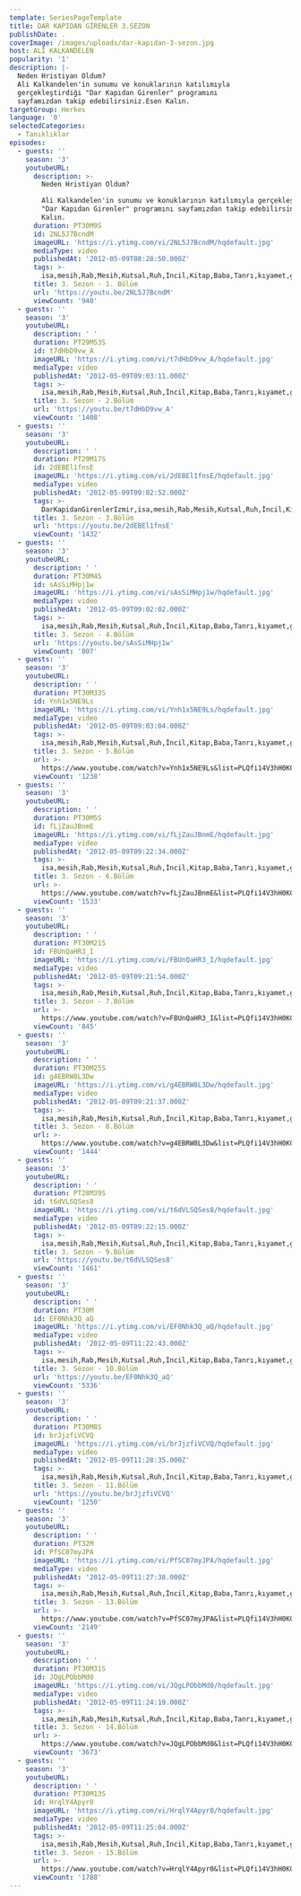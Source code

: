 ```yaml
---
template: SeriesPageTemplate
title: DAR KAPIDAN GİRENLER 3.SEZON
publishDate: .
coverImage: /images/uploads/dar-kapıdan-3-sezon.jpg
host: ALİ KALKANDELEN
popularity: '1'
description: |-
  Neden Hristiyan Oldum?
  Ali Kalkandelen'in sunumu ve konuklarının katılımıyla 
  gerçekleştirdiği "Dar Kapıdan Girenler" programını 
  sayfamızdan takip edebilirsiniz.Esen Kalın.
targetGroup: Herkes
language: '0'
selectedCategories:
  - Tanıklıklar
episodes:
  - guests: ''
    season: '3'
    youtubeURL:
      description: >-
        Neden Hristiyan Oldum?

        Ali Kalkandelen'in sunumu ve konuklarının katılımıyla gerçekleştirdiği
        "Dar Kapıdan Girenler" programını sayfamızdan takip edebilirsiniz.Esen
        Kalın.
      duration: PT30M9S
      id: 2NL5J7BcndM
      imageURL: 'https://i.ytimg.com/vi/2NL5J7BcndM/hqdefault.jpg'
      mediaType: video
      publishedAt: '2012-05-09T08:28:50.000Z'
      tags: >-
        isa,mesih,Rab,Mesih,Kutsal,Ruh,İncil,Kitap,Baba,Tanrı,kıyamet,günü,Allah,depresyon,şifa,bereket,Özgürlük,Hastalık,Bunalım,Esenlik,Rahatlık,Mucize,Hristiyanlık,İman,Hz.,İsa,peygamber,İlah,Ruhsal,Protestan,Türk,Hristiyan,Kıyamet,İntihar,Cennet,Cehennem,din,lanet,Cin,Pastör,Kilise,Ahiret,neler,olacak,yargı
      title: 3. Sezon - 1. Bölüm
      url: 'https://youtu.be/2NL5J7BcndM'
      viewCount: '940'
  - guests: ''
    season: '3'
    youtubeURL:
      description: ' '
      duration: PT29M53S
      id: t7dHbD9vw_A
      imageURL: 'https://i.ytimg.com/vi/t7dHbD9vw_A/hqdefault.jpg'
      mediaType: video
      publishedAt: '2012-05-09T09:03:11.000Z'
      tags: >-
        isa,mesih,Rab,Mesih,Kutsal,Ruh,İncil,Kitap,Baba,Tanrı,kıyamet,günü,Allah,depresyon,şifa,bereket,Özgürlük,Hastalık,Bunalım,Esenlik,Rahatlık,Mucize,Hristiyanlık,İman,Hz.,İsa,peygamber,İlah,Ruhsal,Protestan,Türk,Hristiyan,Kıyamet,İntihar,Cennet,Cehennem,din,lanet,Cin,Pastör,Kilise,Ahiret,neler,olacak,yargı
      title: 3. Sezon - 2.Bölüm
      url: 'https://youtu.be/t7dHbD9vw_A'
      viewCount: '1408'
  - guests: ''
    season: '3'
    youtubeURL:
      description: ' '
      duration: PT29M17S
      id: 2dEBEl1fnsE
      imageURL: 'https://i.ytimg.com/vi/2dEBEl1fnsE/hqdefault.jpg'
      mediaType: video
      publishedAt: '2012-05-09T09:02:52.000Z'
      tags: >-
        DarKapidanGirenlerIzmir,isa,mesih,Rab,Mesih,Kutsal,Ruh,İncil,Kitap,Baba,Tanrı,kıyamet,günü,Allah,depresyon,şifa,bereket,Özgürlük,Hastalık,Bunalım,Esenlik,Rahatlık,Mucize,Hristiyanlık,İman,Hz.,İsa,peygamber,İlah,Ruhsal,Protestan,Türk,Hristiyan,Kıyamet,İntihar,Cennet,Cehennem,din,lanet,Cin,Pastör,Kilise,Ahiret,neler,olacak,yargı
      title: 3. Sezon - 3.Bölüm
      url: 'https://youtu.be/2dEBEl1fnsE'
      viewCount: '1432'
  - guests: ''
    season: '3'
    youtubeURL:
      description: ' '
      duration: PT30M4S
      id: sAsSiMHpj1w
      imageURL: 'https://i.ytimg.com/vi/sAsSiMHpj1w/hqdefault.jpg'
      mediaType: video
      publishedAt: '2012-05-09T09:02:02.000Z'
      tags: >-
        isa,mesih,Rab,Mesih,Kutsal,Ruh,İncil,Kitap,Baba,Tanrı,kıyamet,günü,Allah,depresyon,şifa,bereket,Özgürlük,Hastalık,Bunalım,Esenlik,Rahatlık,Mucize,Hristiyanlık,İman,Hz.,İsa,peygamber,İlah,Ruhsal,Protestan,Türk,Hristiyan,Kıyamet,İntihar,Cennet,Cehennem,din,lanet,Cin,Pastör,Kilise,Ahiret,neler,olacak,yargı
      title: 3. Sezon - 4.Bölüm
      url: 'https://youtu.be/sAsSiMHpj1w'
      viewCount: '807'
  - guests: ''
    season: '3'
    youtubeURL:
      description: ' '
      duration: PT30M33S
      id: Ynh1x5NE9Ls
      imageURL: 'https://i.ytimg.com/vi/Ynh1x5NE9Ls/hqdefault.jpg'
      mediaType: video
      publishedAt: '2012-05-09T09:03:04.000Z'
      tags: >-
        isa,mesih,Rab,Mesih,Kutsal,Ruh,İncil,Kitap,Baba,Tanrı,kıyamet,günü,Allah,depresyon,şifa,bereket,Özgürlük,Hastalık,Bunalım,Esenlik,Rahatlık,Mucize,Hristiyanlık,İman,Hz.,İsa,peygamber,İlah,Ruhsal,Protestan,Türk,Hristiyan,Kıyamet,İntihar,Cennet,Cehennem,din,lanet,Cin,Pastör,Kilise,Ahiret,neler,olacak,yargı
      title: 3. Sezon - 5.Bölüm
      url: >-
        https://www.youtube.com/watch?v=Ynh1x5NE9Ls&list=PLQfi14V3hH0KC0kchZAPa4ccXDl1jkieN&index=8&t=0s
      viewCount: '1238'
  - guests: ''
    season: '3'
    youtubeURL:
      description: ' '
      duration: PT30M5S
      id: fLjZauJBnmE
      imageURL: 'https://i.ytimg.com/vi/fLjZauJBnmE/hqdefault.jpg'
      mediaType: video
      publishedAt: '2012-05-09T09:22:34.000Z'
      tags: >-
        isa,mesih,Rab,Mesih,Kutsal,Ruh,İncil,Kitap,Baba,Tanrı,kıyamet,günü,Allah,depresyon,şifa,bereket,Özgürlük,Hastalık,Bunalım,Esenlik,Rahatlık,Mucize,Hristiyanlık,İman,Hz.,İsa,peygamber,İlah,Ruhsal,Protestan,Türk,Hristiyan,Kıyamet,İntihar,Cennet,Cehennem,din,lanet,Cin,Pastör,Kilise,Ahiret,neler,olacak,yargı
      title: 3. Sezon - 6.Bölüm
      url: >-
        https://www.youtube.com/watch?v=fLjZauJBnmE&list=PLQfi14V3hH0KC0kchZAPa4ccXDl1jkieN&index=2&t=0s
      viewCount: '1533'
  - guests: ''
    season: '3'
    youtubeURL:
      description: ' '
      duration: PT30M21S
      id: FBUnQaHR3_I
      imageURL: 'https://i.ytimg.com/vi/FBUnQaHR3_I/hqdefault.jpg'
      mediaType: video
      publishedAt: '2012-05-09T09:21:54.000Z'
      tags: >-
        isa,mesih,Rab,Mesih,Kutsal,Ruh,İncil,Kitap,Baba,Tanrı,kıyamet,günü,Allah,depresyon,şifa,bereket,Özgürlük,Hastalık,Bunalım,Esenlik,Rahatlık,Mucize,Hristiyanlık,İman,Hz.,İsa,peygamber,İlah,Ruhsal,Protestan,Türk,Hristiyan,Kıyamet,İntihar,Cennet,Cehennem,din,lanet,Cin,Pastör,Kilise,Ahiret,neler,olacak,yargı
      title: 3. Sezon - 7.Bölüm
      url: >-
        https://www.youtube.com/watch?v=FBUnQaHR3_I&list=PLQfi14V3hH0KC0kchZAPa4ccXDl1jkieN&index=9&t=0s
      viewCount: '845'
  - guests: ''
    season: '3'
    youtubeURL:
      description: ' '
      duration: PT30M25S
      id: g4EBRW8L3Dw
      imageURL: 'https://i.ytimg.com/vi/g4EBRW8L3Dw/hqdefault.jpg'
      mediaType: video
      publishedAt: '2012-05-09T09:21:37.000Z'
      tags: >-
        isa,mesih,Rab,Mesih,Kutsal,Ruh,İncil,Kitap,Baba,Tanrı,kıyamet,günü,Allah,depresyon,şifa,bereket,Özgürlük,Hastalık,Bunalım,Esenlik,Rahatlık,Mucize,Hristiyanlık,İman,Hz.,İsa,peygamber,İlah,Ruhsal,Protestan,Türk,Hristiyan,Kıyamet,İntihar,Cennet,Cehennem,din,lanet,Cin,Pastör,Kilise,Ahiret,neler,olacak,yargı
      title: 3. Sezon - 8.Bölüm
      url: >-
        https://www.youtube.com/watch?v=g4EBRW8L3Dw&list=PLQfi14V3hH0KC0kchZAPa4ccXDl1jkieN&index=10&t=0s
      viewCount: '1444'
  - guests: ''
    season: '3'
    youtubeURL:
      description: ' '
      duration: PT28M39S
      id: t6dVLSQSes8
      imageURL: 'https://i.ytimg.com/vi/t6dVLSQSes8/hqdefault.jpg'
      mediaType: video
      publishedAt: '2012-05-09T09:22:15.000Z'
      tags: >-
        isa,mesih,Rab,Mesih,Kutsal,Ruh,İncil,Kitap,Baba,Tanrı,kıyamet,günü,Allah,depresyon,şifa,bereket,Özgürlük,Hastalık,Bunalım,Esenlik,Rahatlık,Mucize,Hristiyanlık,İman,Hz.,İsa,peygamber,İlah,Ruhsal,Protestan,Türk,Hristiyan,Kıyamet,İntihar,Cennet,Cehennem,din,lanet,Cin,Pastör,Kilise,Ahiret,neler,olacak,yargı
      title: 3. Sezon - 9.Bölüm
      url: 'https://youtu.be/t6dVLSQSes8'
      viewCount: '1461'
  - guests: ''
    season: '3'
    youtubeURL:
      description: ' '
      duration: PT30M
      id: EF0Nhk3Q_aQ
      imageURL: 'https://i.ytimg.com/vi/EF0Nhk3Q_aQ/hqdefault.jpg'
      mediaType: video
      publishedAt: '2012-05-09T11:22:43.000Z'
      tags: >-
        isa,mesih,Rab,Mesih,Kutsal,Ruh,İncil,Kitap,Baba,Tanrı,kıyamet,günü,Allah,depresyon,şifa,bereket,Özgürlük,Hastalık,Bunalım,Esenlik,Rahatlık,Mucize,Hristiyanlık,İman,Hz.,İsa,peygamber,İlah,Ruhsal,Protestan,Türk,Hristiyan,Kıyamet,İntihar,Cennet,Cehennem,din,lanet,Cin,Pastör,Kilise,Ahiret,neler,olacak,yargı
      title: 3. Sezon - 10.Bölüm
      url: 'https://youtu.be/EF0Nhk3Q_aQ'
      viewCount: '5336'
  - guests: ''
    season: '3'
    youtubeURL:
      description: ' '
      duration: PT30M8S
      id: brJjzfiVCVQ
      imageURL: 'https://i.ytimg.com/vi/brJjzfiVCVQ/hqdefault.jpg'
      mediaType: video
      publishedAt: '2012-05-09T11:28:35.000Z'
      tags: >-
        isa,mesih,Rab,Mesih,Kutsal,Ruh,İncil,Kitap,Baba,Tanrı,kıyamet,günü,Allah,depresyon,şifa,bereket,Özgürlük,Hastalık,Bunalım,Esenlik,Rahatlık,Mucize,Hristiyanlık,İman,Hz.,İsa,peygamber,İlah,Ruhsal,Protestan,Türk,Hristiyan,Kıyamet,İntihar,Cennet,Cehennem,din,lanet,Cin,Pastör,Kilise,Ahiret,neler,olacak,yargı
      title: 3. Sezon - 11.Bölüm
      url: 'https://youtu.be/brJjzfiVCVQ'
      viewCount: '1250'
  - guests: ''
    season: '3'
    youtubeURL:
      description: ' '
      duration: PT32M
      id: PfSC07myJPA
      imageURL: 'https://i.ytimg.com/vi/PfSC07myJPA/hqdefault.jpg'
      mediaType: video
      publishedAt: '2012-05-09T11:27:38.000Z'
      tags: >-
        isa,mesih,Rab,Mesih,Kutsal,Ruh,İncil,Kitap,Baba,Tanrı,kıyamet,günü,Allah,depresyon,şifa,bereket,Özgürlük,Hastalık,Bunalım,Esenlik,Rahatlık,Mucize,Hristiyanlık,İman,Hz.,İsa,peygamber,İlah,Ruhsal,Protestan,Türk,Hristiyan,Kıyamet,İntihar,Cennet,Cehennem,din,lanet,Cin,Pastör,Kilise,Ahiret,neler,olacak,yargı
      title: 3. Sezon - 13.Bölüm
      url: >-
        https://www.youtube.com/watch?v=PfSC07myJPA&list=PLQfi14V3hH0KC0kchZAPa4ccXDl1jkieN&index=13&t=0s
      viewCount: '2149'
  - guests: ''
    season: '3'
    youtubeURL:
      description: ' '
      duration: PT30M31S
      id: JQgLPObbMd0
      imageURL: 'https://i.ytimg.com/vi/JQgLPObbMd0/hqdefault.jpg'
      mediaType: video
      publishedAt: '2012-05-09T11:24:19.000Z'
      tags: >-
        isa,mesih,Rab,Mesih,Kutsal,Ruh,İncil,Kitap,Baba,Tanrı,kıyamet,günü,Allah,depresyon,şifa,bereket,Özgürlük,Hastalık,Bunalım,Esenlik,Rahatlık,Mucize,Hristiyanlık,İman,Hz.,İsa,peygamber,İlah,Ruhsal,Protestan,Türk,Hristiyan,Kıyamet,İntihar,Cennet,Cehennem,din,lanet,Cin,Pastör,Kilise,Ahiret,neler,olacak,yargı
      title: 3. Sezon - 14.Bölüm
      url: >-
        https://www.youtube.com/watch?v=JQgLPObbMd0&list=PLQfi14V3hH0KC0kchZAPa4ccXDl1jkieN&index=14&t=0s
      viewCount: '3673'
  - guests: ''
    season: '3'
    youtubeURL:
      description: ' '
      duration: PT30M13S
      id: HrqlY4Apyr0
      imageURL: 'https://i.ytimg.com/vi/HrqlY4Apyr0/hqdefault.jpg'
      mediaType: video
      publishedAt: '2012-05-09T11:25:04.000Z'
      tags: >-
        isa,mesih,Rab,Mesih,Kutsal,Ruh,İncil,Kitap,Baba,Tanrı,kıyamet,günü,Allah,depresyon,şifa,bereket,Özgürlük,Hastalık,Bunalım,Esenlik,Rahatlık,Mucize,Hristiyanlık,İman,Hz.,İsa,peygamber,İlah,Ruhsal,Protestan,Türk,Hristiyan,Kıyamet,İntihar,Cennet,Cehennem,din,lanet,Cin,Pastör,Kilise,Ahiret,neler,olacak,yargı
      title: 3. Sezon - 15.Bölüm
      url: >-
        https://www.youtube.com/watch?v=HrqlY4Apyr0&list=PLQfi14V3hH0KC0kchZAPa4ccXDl1jkieN&index=15&t=0s
      viewCount: '1788'
---
```


